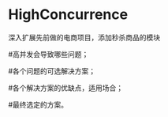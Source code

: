 # HighConcurrence
深入扩展先前做的电商项目，添加秒杀商品的模块

#高并发会导致哪些问题；

#各个问题的可选解决方案；

#各个解决方案的优缺点，适用场合；

#最终选定的方案。
